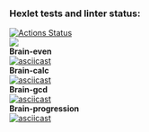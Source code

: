 ### Hexlet tests and linter status:
[![Actions Status](https://github.com/Ribeyra/python-project-49/actions/workflows/hexlet-check.yml/badge.svg)](https://github.com/Ribeyra/python-project-49/actions)  
<a href="https://codeclimate.com/github/Ribeyra/python-project-49/maintainability"><img src="https://api.codeclimate.com/v1/badges/3d105c65b071d4b67b5c/maintainability" /></a>  
**Brain-even**  
[![asciicast](https://asciinema.org/a/jlc1BMRcqTgWSGoUD1p9XYMbw.svg)](https://asciinema.org/a/jlc1BMRcqTgWSGoUD1p9XYMbw)  
**Brain-calc**  
[![asciicast](https://asciinema.org/a/6Etf5TaTbiHKxIRShrlY3EXVE.svg)](https://asciinema.org/a/6Etf5TaTbiHKxIRShrlY3EXVE)  
**Brain-gcd**  
[![asciicast](https://asciinema.org/a/kPYFyJSgCqPcYR5k50HDzlL30.svg)](https://asciinema.org/a/kPYFyJSgCqPcYR5k50HDzlL30)  
**Brain-progression**  
[![asciicast](https://asciinema.org/a/Ave8QQZwioF3dl0b0eIumvpLl.svg)](https://asciinema.org/a/Ave8QQZwioF3dl0b0eIumvpLl)  
